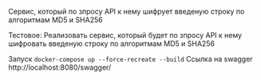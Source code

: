 Сервис, который по зпросу API к нему шифрует введеную строку по алгоритмам MD5 и SHA256

Тестовое:
Реализовать сервис, который будет по зпросу API к нему шифровать введеную строку по алгоритмам MD5 и SHA256

Запуск ```docker-compose up --force-recreate --build```
Ссылка на swagger http://localhost:8080/swagger/